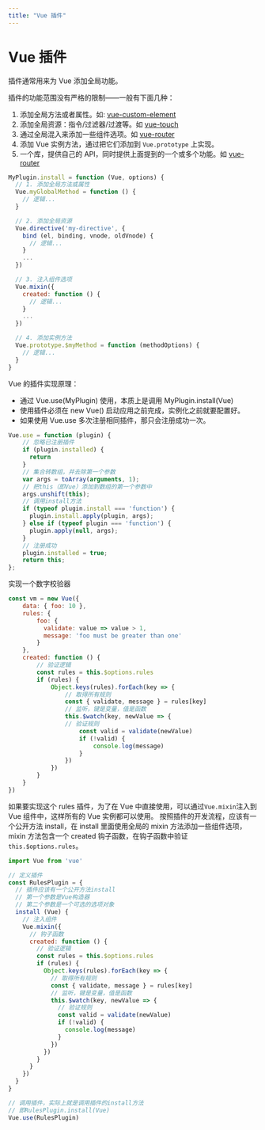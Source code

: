 ```yaml
---
title: "Vue 插件"
---
```


# Vue 插件

插件通常用来为 Vue 添加全局功能。

插件的功能范围没有严格的限制——一般有下面几种：

1. 添加全局方法或者属性。如: [vue-custom-element](https://github.com/karol-f/vue-custom-element)
2. 添加全局资源：指令/过滤器/过渡等。如 [vue-touch](https://github.com/vuejs/vue-touch)
3. 通过全局混入来添加一些组件选项。如 [vue-router](https://github.com/vuejs/vue-router)
4. 添加 Vue 实例方法，通过把它们添加到 `Vue.prototype` 上实现。
5. 一个库，提供自己的 API，同时提供上面提到的一个或多个功能。如 [vue-router](https://github.com/vuejs/vue-router)

```js
MyPlugin.install = function (Vue, options) {
  // 1. 添加全局方法或属性
  Vue.myGlobalMethod = function () {
    // 逻辑...
  }

  // 2. 添加全局资源
  Vue.directive('my-directive', {
    bind (el, binding, vnode, oldVnode) {
      // 逻辑...
    }
    ...
  })

  // 3. 注入组件选项
  Vue.mixin({
    created: function () {
      // 逻辑...
    }
    ...
  })

  // 4. 添加实例方法
  Vue.prototype.$myMethod = function (methodOptions) {
    // 逻辑...
  }
}
```

Vue 的插件实现原理：

- 通过 Vue.use(MyPlugin) 使用，本质上是调用 MyPlugin.install(Vue)
- 使用插件必须在 new Vue() 启动应用之前完成，实例化之前就要配置好。
- 如果使用 Vue.use 多次注册相同插件，那只会注册成功一次。

```js
Vue.use = function (plugin) {
    // 忽略已注册插件
    if (plugin.installed) {
      return
    }
    // 集合转数组，并去除第一个参数
    var args = toArray(arguments, 1);
    // 把this（即Vue）添加到数组的第一个参数中
    args.unshift(this);
    // 调用install方法
    if (typeof plugin.install === 'function') {
      plugin.install.apply(plugin, args);
    } else if (typeof plugin === 'function') {
      plugin.apply(null, args);
    }
    // 注册成功
    plugin.installed = true;
    return this;
};
```

实现一个数字校验器

```js
const vm = new Vue({
    data: { foo: 10 },
    rules: {
        foo: {
          validate: value => value > 1,
          message: 'foo must be greater than one'
        }
    },
    created: function () {
        // 验证逻辑
        const rules = this.$options.rules
        if (rules) {
            Object.keys(rules).forEach(key => {
                // 取得所有规则
                const { validate, message } = rules[key]
                // 监听，键是变量，值是函数
                this.$watch(key, newValue => {
                // 验证规则
                    const valid = validate(newValue)
                    if (!valid) {
                        console.log(message)
                    }
                })
            })
        }
    }
})
```

如果要实现这个 rules 插件，为了在 Vue 中直接使用，可以通过`Vue.mixin`注入到 Vue 组件中，这样所有的 Vue 实例都可以使用。
按照插件的开发流程，应该有一个公开方法 install，在 install 里面使用全局的 mixin 方法添加一些组件选项，mixin 方法包含一个 created 钩子函数，在钩子函数中验证`this.$options.rules`。

```js
import Vue from 'vue'

// 定义插件
const RulesPlugin = {
  // 插件应该有一个公开方法install
  // 第一个参数是Vue构造器
  // 第二个参数是一个可选的选项对象
  install (Vue) {
    // 注入组件
    Vue.mixin({
      // 钩子函数
      created: function () {
        // 验证逻辑
        const rules = this.$options.rules
        if (rules) {
          Object.keys(rules).forEach(key => {
            // 取得所有规则
            const { validate, message } = rules[key]
            // 监听，键是变量，值是函数
            this.$watch(key, newValue => {
              // 验证规则
              const valid = validate(newValue)
              if (!valid) {
                console.log(message)
              }
            })
          })
        }
      }
    })
  }
}

// 调用插件，实际上就是调用插件的install方法
// 即RulesPlugin.install(Vue)
Vue.use(RulesPlugin)
```
